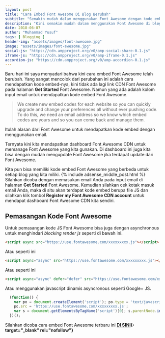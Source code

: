 ```yaml
---
layout: post
title: "Cara Embed Font Awesome Di Blog Berubah"
subtitle: "Semakin mudah dalam menggunakan Font Awesome dengan kode embed terbaru."
description: "Kini semakin mudah dalam menggunakan Font Awesome di blog, bahkan kini kita bisa me-manage font awesome."
date: 2018-06-07
author: "Muhammad Yusuf"
tags: [ Blogging ]
header-img: "assets/images/font-awesome.jpg"
image: "assets/images/font-awesome.jpg"
social-js: "https://cdn.ampproject.org/v0/amp-social-share-0.1.js"
iframe-js: "https://cdn.ampproject.org/v0/amp-iframe-0.1.js"
accordion-js: "https://cdn.ampproject.org/v0/amp-accordion-0.1.js"
---
```


Baru hari ini saya menyadari bahwa kini cara embed Font Awesome telah berubah. Yang sangat mencolok dari perubahan ini adalah cara mendapatkan kode embed-nya, kini tidak ada lagi link CDN Font Awesome pada halaman **Get Started** Font Awesome. Namun yang ada adalah kolom input email untuk mendapatkan kode embed Font Awesome.

> We create new embed codes for each website so you can quickly upgrade and change your preferences all without ever pushing code. To do this, we need an email address so we know which embed codes are yours and so you can come back and manage them.

Itulah alasan dari Font Awesome untuk mendapatkan kode embed dengan menggunakan email.

Ternyata kini kita mendapatkan dashboard Font Awesome CDN untuk memanage Font Awesome yang kita gunakan. Di dashboard ini juga kita bisa dengan mudah mengupdate Font Awesome jika terdapat update dari Font Awesome.

Kita pun bisa memiliki kode embed Font Awesome yang berbeda untuk setiap blog yang kita miliki.
{% include adsense_middle_post.html %}
Silahkan dicoba dengan memasukan email Anda pada input email di halaman **Get Started** Font Awesome. Kemudian silahkan cek kotak masuk email Anda, maka di situ akan terdapat kode embed berupa file JS dan silahkan klik tombol **Register my Font Awesome CDN account** untuk mendapat dashboard Font Awesome CDN kita sendiri.

## Pemasangan Kode Font Awesome

Untuk pemasangan kode JS Font Awesome bisa juga dengan asynchronous untuk menghindari *blocking render js* seperti di bawah ini.

```html
<script async src="https://use.fontawesome.com/xxxxxxxxx.js"></script>
```

Atau seperti ini

```html
<script async="async" src="https://use.fontawesome.com/xxxxxxxxx.js"></script>
```

Atau seperti ini

```html
<script async="async" defer="defer" src="https://use.fontawesome.com/xxxxxxxxx.js"></script>
```

Atau menggunakan javascript dinamis asyncronous seperti Google+ JS.

```javascript
  (function() {
    var po = document.createElement('script'); po.type = 'text/javascript'; po.async = true;
    po.src = 'https://use.fontawesome.com/xxxxxxxxx.js';
    var s = document.getElementsByTagName('script')[0]; s.parentNode.insertBefore(po, s);
  })();
```

Silahkan dicoba cara embed Font Awesome terbaru ini **[DI SINI](http://fontawesome.io/get-started/ "Get Started Font Awesome"){: target="_blank" rel="nofollow"}**